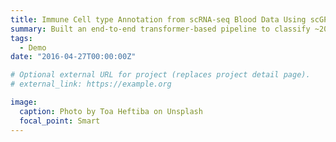```yaml
---
title: Immune Cell type Annotation from scRNA-seq Blood Data Using scGPT
summary: Built an end-to-end transformer-based pipeline to classify ~20K blood cells from scRNA-seq data, identifying ~10 immune subtypes using scGPT embeddings, clustering, and marker gene validation. Preprocessing included HVG selection and canonical immune marker validation. Results highlight the potential of large-scale generative models for high-resolution immune profiling.
tags:
  - Demo
date: "2016-04-27T00:00:00Z"

# Optional external URL for project (replaces project detail page).
# external_link: https://example.org

image:
  caption: Photo by Toa Heftiba on Unsplash
  focal_point: Smart
---
```

